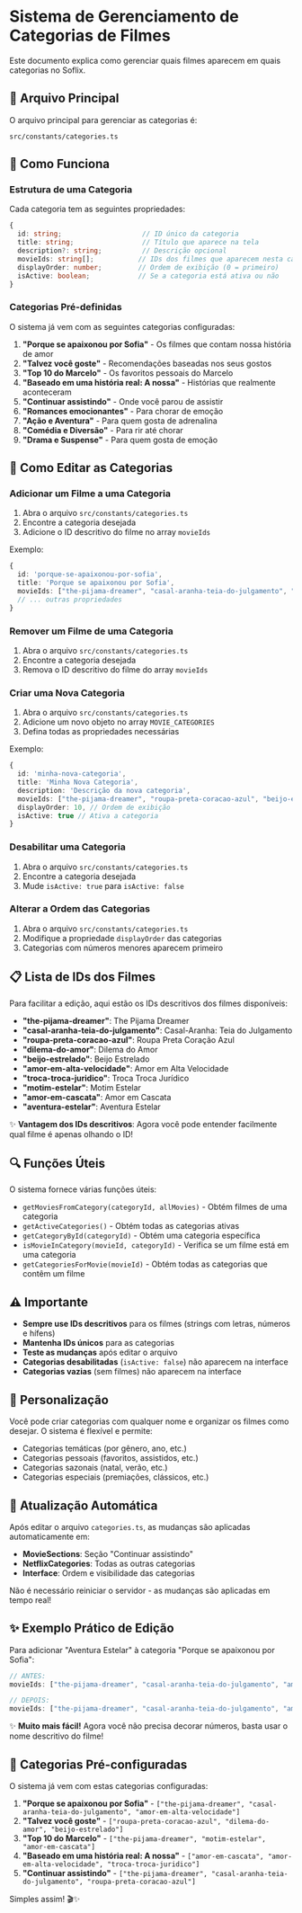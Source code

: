 # Sistema de Gerenciamento de Categorias de Filmes

Este documento explica como gerenciar quais filmes aparecem em quais categorias no Soflix.

## 📁 Arquivo Principal

O arquivo principal para gerenciar as categorias é:
```
src/constants/categories.ts
```

## 🎯 Como Funciona

### Estrutura de uma Categoria

Cada categoria tem as seguintes propriedades:

```typescript
{
  id: string;                    // ID único da categoria
  title: string;                 // Título que aparece na tela
  description?: string;          // Descrição opcional
  movieIds: string[];           // IDs dos filmes que aparecem nesta categoria (IDs descritivos)
  displayOrder: number;         // Ordem de exibição (0 = primeiro)
  isActive: boolean;            // Se a categoria está ativa ou não
}
```

### Categorias Pré-definidas

O sistema já vem com as seguintes categorias configuradas:

1. **"Porque se apaixonou por Sofia"** - Os filmes que contam nossa história de amor
2. **"Talvez você goste"** - Recomendações baseadas nos seus gostos
3. **"Top 10 do Marcelo"** - Os favoritos pessoais do Marcelo
4. **"Baseado em uma história real: A nossa"** - Histórias que realmente aconteceram
5. **"Continuar assistindo"** - Onde você parou de assistir
6. **"Romances emocionantes"** - Para chorar de emoção
7. **"Ação e Aventura"** - Para quem gosta de adrenalina
8. **"Comédia e Diversão"** - Para rir até chorar
9. **"Drama e Suspense"** - Para quem gosta de emoção

## 🔧 Como Editar as Categorias

### Adicionar um Filme a uma Categoria

1. Abra o arquivo `src/constants/categories.ts`
2. Encontre a categoria desejada
3. Adicione o ID descritivo do filme no array `movieIds`

Exemplo:
```typescript
{
  id: 'porque-se-apaixonou-por-sofia',
  title: 'Porque se apaixonou por Sofia',
  movieIds: ["the-pijama-dreamer", "casal-aranha-teia-do-julgamento", "amor-em-alta-velocidade", "aventura-estelar"], // Adicionei "aventura-estelar"
  // ... outras propriedades
}
```

### Remover um Filme de uma Categoria

1. Abra o arquivo `src/constants/categories.ts`
2. Encontre a categoria desejada
3. Remova o ID descritivo do filme do array `movieIds`

### Criar uma Nova Categoria

1. Abra o arquivo `src/constants/categories.ts`
2. Adicione um novo objeto no array `MOVIE_CATEGORIES`
3. Defina todas as propriedades necessárias

Exemplo:
```typescript
{
  id: 'minha-nova-categoria',
  title: 'Minha Nova Categoria',
  description: 'Descrição da nova categoria',
  movieIds: ["the-pijama-dreamer", "roupa-preta-coracao-azul", "beijo-estrelado"], // IDs descritivos dos filmes que devem aparecer
  displayOrder: 10, // Ordem de exibição
  isActive: true // Ativa a categoria
}
```

### Desabilitar uma Categoria

1. Abra o arquivo `src/constants/categories.ts`
2. Encontre a categoria desejada
3. Mude `isActive: true` para `isActive: false`

### Alterar a Ordem das Categorias

1. Abra o arquivo `src/constants/categories.ts`
2. Modifique a propriedade `displayOrder` das categorias
3. Categorias com números menores aparecem primeiro

## 📋 Lista de IDs dos Filmes

Para facilitar a edição, aqui estão os IDs descritivos dos filmes disponíveis:

- **"the-pijama-dreamer"**: The Pijama Dreamer
- **"casal-aranha-teia-do-julgamento"**: Casal-Aranha: Teia do Julgamento
- **"roupa-preta-coracao-azul"**: Roupa Preta Coração Azul
- **"dilema-do-amor"**: Dilema do Amor
- **"beijo-estrelado"**: Beijo Estrelado
- **"amor-em-alta-velocidade"**: Amor em Alta Velocidade
- **"troca-troca-juridico"**: Troca Troca Jurídico
- **"motim-estelar"**: Motim Estelar
- **"amor-em-cascata"**: Amor em Cascata
- **"aventura-estelar"**: Aventura Estelar

✨ **Vantagem dos IDs descritivos**: Agora você pode entender facilmente qual filme é apenas olhando o ID!

## 🔍 Funções Úteis

O sistema fornece várias funções úteis:

- `getMoviesFromCategory(categoryId, allMovies)` - Obtém filmes de uma categoria
- `getActiveCategories()` - Obtém todas as categorias ativas
- `getCategoryById(categoryId)` - Obtém uma categoria específica
- `isMovieInCategory(movieId, categoryId)` - Verifica se um filme está em uma categoria
- `getCategoriesForMovie(movieId)` - Obtém todas as categorias que contêm um filme

## ⚠️ Importante

- **Sempre use IDs descritivos** para os filmes (strings com letras, números e hífens)
- **Mantenha IDs únicos** para as categorias
- **Teste as mudanças** após editar o arquivo
- **Categorias desabilitadas** (`isActive: false`) não aparecem na interface
- **Categorias vazias** (sem filmes) não aparecem na interface

## 🎨 Personalização

Você pode criar categorias com qualquer nome e organizar os filmes como desejar. O sistema é flexível e permite:

- Categorias temáticas (por gênero, ano, etc.)
- Categorias pessoais (favoritos, assistidos, etc.)
- Categorias sazonais (natal, verão, etc.)
- Categorias especiais (premiações, clássicos, etc.)

## 🔄 Atualização Automática

Após editar o arquivo `categories.ts`, as mudanças são aplicadas automaticamente em:

- **MovieSections**: Seção "Continuar assistindo"
- **NetflixCategories**: Todas as outras categorias
- **Interface**: Ordem e visibilidade das categorias

Não é necessário reiniciar o servidor - as mudanças são aplicadas em tempo real!

## ✨ Exemplo Prático de Edição

Para adicionar "Aventura Estelar" à categoria "Porque se apaixonou por Sofia":

```typescript
// ANTES:
movieIds: ["the-pijama-dreamer", "casal-aranha-teia-do-julgamento", "amor-em-alta-velocidade"]

// DEPOIS:
movieIds: ["the-pijama-dreamer", "casal-aranha-teia-do-julgamento", "amor-em-alta-velocidade", "aventura-estelar"]
```

✨ **Muito mais fácil!** Agora você não precisa decorar números, basta usar o nome descritivo do filme!

## 🎯 Categorias Pré-configuradas

O sistema já vem com estas categorias configuradas:

1. **"Porque se apaixonou por Sofia"** - `["the-pijama-dreamer", "casal-aranha-teia-do-julgamento", "amor-em-alta-velocidade"]`
2. **"Talvez você goste"** - `["roupa-preta-coracao-azul", "dilema-do-amor", "beijo-estrelado"]`
3. **"Top 10 do Marcelo"** - `["the-pijama-dreamer", "motim-estelar", "amor-em-cascata"]`
4. **"Baseado em uma história real: A nossa"** - `["amor-em-cascata", "amor-em-alta-velocidade", "troca-troca-juridico"]`
5. **"Continuar assistindo"** - `["the-pijama-dreamer", "casal-aranha-teia-do-julgamento", "roupa-preta-coracao-azul"]`

Simples assim! 🎬✨
